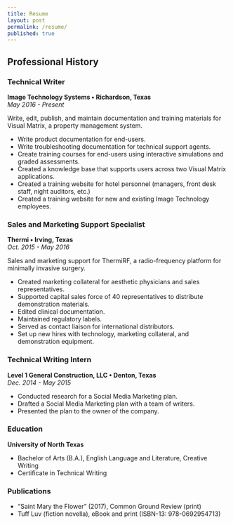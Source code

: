 ```yaml
---
title: Resume
layout: post
permalink: /resume/
published: true
---
```


## Professional History

### Technical Writer

**Image Technology Systems • Richardson, Texas**
<br>
*May 2016 - Present*

Write, edit, publish, and maintain documentation and training materials for Visual Matrix, a property
management system.
- Write product documentation for end-users.
- Write troubleshooting documentation for technical support agents.
- Create training courses for end-users using interactive simulations and graded assessments.
- Created a knowledge base that supports users across two Visual Matrix applications.
- Created a training website for hotel personnel (managers, front desk staff, night auditors, etc.)
- Created a training website for new and existing Image Technology employees.

### Sales and Marketing Support Specialist

**Thermi • Irving, Texas**
<br>
*Oct. 2015 - May 2016*

Sales and marketing support for ThermiRF, a radio-frequency platform for minimally invasive surgery.
- Created marketing collateral for aesthetic physicians and sales representatives.
- Supported capital sales force of 40 representatives to distribute demonstration materials.
- Edited clinical documentation.
- Maintained regulatory labels.
- Served as contact liaison for international distributors.
- Set up new hires with technology, marketing collateral, and demonstration equipment.

### Technical Writing Intern

**Level 1 General Construction, LLC • Denton, Texas**
<br>
*Dec. 2014 - May 2015*
- Conducted research for a Social Media Marketing plan.
- Drafted a Social Media Marketing plan with a team of writers.
- Presented the plan to the owner of the company.

### Education

**University of North Texas**

- Bachelor of Arts (B.A.), English Language and Literature, Creative Writing
- Certificate in Technical Writing

### Publications

- “Saint Mary the Flower” (2017), Common Ground Review (print)
-  Tuff Luv (fiction novella), eBook and print (ISBN-13: 978-0692954713)



<!-- <p>Hello! I'm Blake Ward. I'm a Dallas based technical writer. Although I specialize in technical writing, I'm interested in writing/editing just about anything.</p>
<p>If you would like to discuss how I can help your next project, please <a href="">contact me.</a> You can see selected examples of my work <a href="">here.</a> Otherwise, feel free to join the discussion on one of my <a href="">posts.</a></p>
<h3>Skills</h3>
<ul>
<li>HTML, CSS, Bootstrap, XML, and Markdown</li>
<li>Adobe Suite (InDesign, Robohelp, Photoshop, Illustrator, and Acrobat DC)</li>
<li>Microsoft Suite (Excel, Word, and PowerPoint)</li>
<li>Writing and editing: AP style, Chicago style, MLA style, and STE (Standard Technical English)</li>
</ul>-->










<!--May be a contact form.
Email: <a href="mailto:{{site.email}}">{{site.email}}</a>-->
